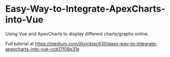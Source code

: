 # Easy-Way-to-Integrate-ApexCharts-into-Vue
Using Vue and ApexCharts to display different charts/graphs online.

Full tutorial at https://medium.com/@vickiec630/easy-way-to-integrate-apexcharts-into-vue-ccb17f06e31e
